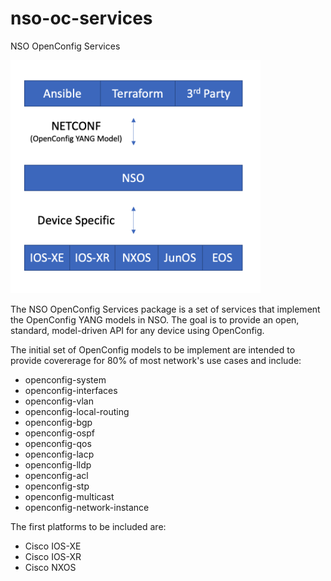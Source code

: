 # nso-oc-services
NSO OpenConfig Services

<img src="https://github.com/model-driven-devops/nso-oc-services/raw/main/oc-nso.png" width="400">


The NSO OpenConfig Services package is a set of services that implement the OpenConfig
YANG models in NSO.  The goal is to provide an open, standard, model-driven API for
any device using OpenConfig.

The initial set of OpenConfig models to be implement are intended to provide covererage for
80% of most network's use cases and include:
- openconfig-system
- openconfig-interfaces
- openconfig-vlan
- openconfig-local-routing
- openconfig-bgp
- openconfig-ospf
- openconfig-qos
- openconfig-lacp
- openconfig-lldp
- openconfig-acl
- openconfig-stp
- openconfig-multicast
- openconfig-network-instance

The first platforms to be included are:
- Cisco IOS-XE
- Cisco IOS-XR
- Cisco NXOS
